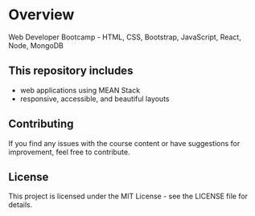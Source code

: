 # Overview
Web Developer Bootcamp - HTML, CSS, Bootstrap, JavaScript, React, Node, MongoDB

## This repository includes
- web applications using MEAN Stack
- responsive, accessible, and beautiful layouts

## Contributing
If you find any issues with the course content or have suggestions for improvement, feel free to contribute.

## License
This project is licensed under the MIT License - see the LICENSE file for details.

